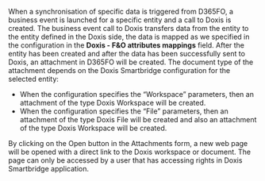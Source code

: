 When a synchronisation of specific data is triggered from D365FO, a business event is launched for a specific entity and a call to Doxis is created. The business event call to Doxis transfers data from the entity to the entity defined in the Doxis side, the data is mapped as we specified in the configuration in the **Doxis - F&O attributes mappings** field.
After the entity has been created and after the data has been successfully sent to Doxis, an attachment in D365FO will be created. The document type of the attachment depends on the Doxis Smartbridge configuration for the selected entity:
* When the configuration specifies the “Workspace” parameters, then an attachment of the type Doxis Workspace will be created.
* When the configuration specifies the “File” parameters, then an attachment of the type Doxis File will be created and also an attachment of the type Doxis Workspace will be created.

By clicking on the Open button in the Attachments form, a new web page will be opened with a direct link to the Doxis workspace or document. The page can only be accessed by a user that has accessing rights in Doxis Smartbridge application.